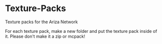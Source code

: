 # Texture-Packs
Texture packs for the Ariza Network

For each texture pack, make a new folder and put the texture pack inside of it. Please don't make it a zip or mcpack!
